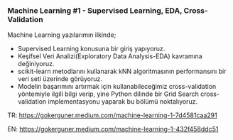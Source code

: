 ### Machine Learning #1 - Supervised Learning, EDA, Cross-Validation
Machine Learning yazılarımın ilkinde; 
- Supervised Learning konusuna bir giriş yapıyoruz.
- Keşifsel Veri Analizi(Exploratory Data Analysis-EDA) kavramına değiniyoruz.
- scikit-learn metodlarını kullanarak kNN algoritmasının performansını bir veri seti üzerinde görüyoruz.
- Modelin başarımını artırmak için kullanabileceğimiz cross-validation yöntemiyle ilgili bilgi verip, yine Python dilinde bir Grid Search cross-validation
implementasyonu yaparak bu bölümü noktalıyoruz.

TR: https://gokerguner.medium.com/machine-learning-1-7d4581caa291

EN: https://gokerguner.medium.com/machine-learning-1-432f458ddc51
